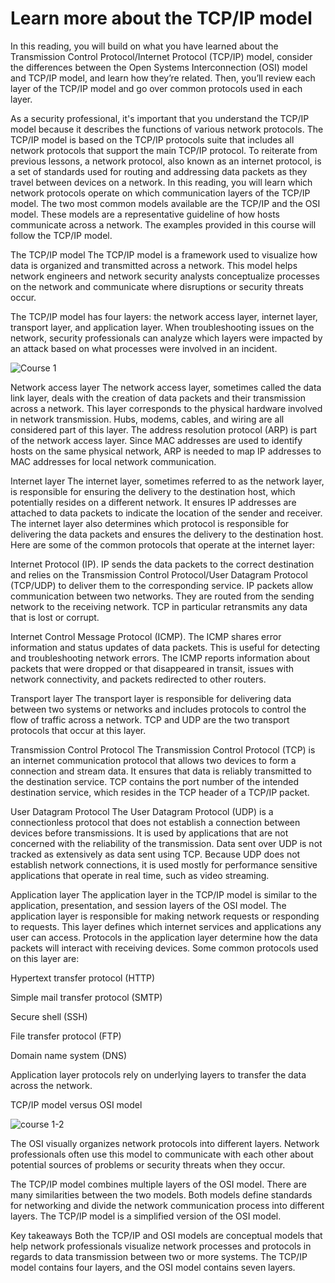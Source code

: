 # Learn more about the TCP/IP model
In this reading, you will build on what you have learned about the Transmission Control Protocol/Internet Protocol (TCP/IP) model, consider the differences between the Open Systems Interconnection (OSI) model and TCP/IP model, and learn how they’re related. Then, you’ll review each layer of the TCP/IP model and go over common protocols used in each layer. 

As a security professional, it's important that you understand the TCP/IP model because it describes the functions of various network protocols. The TCP/IP model is based on the TCP/IP protocols suite that includes all network protocols that support the main TCP/IP protocol. To reiterate from previous lessons, a network protocol, also known as an internet protocol, is a set of standards used for routing and addressing data packets as they travel between devices on a network. In this reading, you will learn which network protocols operate on which communication layers of the TCP/IP model. The two most common models available are the TCP/IP and the OSI model. These models are a representative guideline of how hosts communicate across a network. The examples provided in this course will follow the TCP/IP model.

The TCP/IP model
The TCP/IP model is a framework used to visualize how data is organized and transmitted across a network. This model helps network engineers and network security analysts conceptualize processes on the network and communicate where disruptions or security threats occur. 

The TCP/IP model has four layers: the network access layer, internet layer, transport layer, and application layer. When troubleshooting issues on the network, security professionals can analyze which layers were impacted by an attack based on what processes were involved in an incident. 

![Course 1](https://github.com/user-attachments/assets/2c0686ce-8134-45d7-af31-c15d6cfd671c)

Network access layer 
The network access layer, sometimes called the data link layer, deals with the creation of data packets and their transmission across a network. This layer corresponds to the physical hardware involved in network transmission. Hubs, modems, cables, and wiring are all considered part of this layer. The address resolution protocol (ARP) is part of the network access layer. Since MAC addresses are used to identify hosts on the same physical network, ARP is needed to map IP addresses to MAC addresses for local network communication.

Internet layer
The internet layer, sometimes referred to as the network layer, is responsible for ensuring the delivery to the destination host, which potentially resides on a different network. It ensures IP addresses are attached to data packets to indicate the location of the sender and receiver. The internet layer also determines which protocol is responsible for delivering the data packets and ensures the delivery to the destination host. Here are some of the common protocols that operate at the internet layer:

Internet Protocol (IP). IP sends the data packets to the correct destination and relies on the Transmission Control Protocol/User Datagram Protocol (TCP/UDP) to deliver them to the corresponding service. IP packets allow communication between two networks. They are routed from the sending network to the receiving network. TCP in particular retransmits any data that is lost or corrupt.

Internet Control Message Protocol (ICMP). The ICMP shares error information and status updates of data packets. This is useful for detecting and troubleshooting network errors. The ICMP reports information about packets that were dropped or that disappeared in transit, issues with network connectivity, and packets redirected to other routers.

Transport layer
The transport layer is responsible for delivering data between two systems or networks and includes protocols to control the flow of traffic across a network. TCP and UDP are the two transport protocols that occur at this layer. 

Transmission Control Protocol 
The Transmission Control Protocol (TCP) is an internet communication protocol that allows two devices to form a connection and stream data. It ensures that data is reliably transmitted to the destination service. TCP contains the port number of the intended destination service, which resides in the TCP header of a TCP/IP packet.

User Datagram Protocol 
The User Datagram Protocol (UDP) is a connectionless protocol that does not establish a connection between devices before transmissions. It is used by applications that are not concerned with the reliability of the transmission. Data sent over UDP is not tracked as extensively as data sent using TCP. Because UDP does not establish network connections, it is used mostly for performance sensitive applications that operate in real time, such as video streaming.

Application layer
The application layer in the TCP/IP model is similar to the application, presentation, and session layers of the OSI model. The application layer is responsible for making network requests or responding to requests. This layer defines which internet services and applications any user can access. Protocols in the application layer determine how the data packets will interact with receiving devices. Some common protocols used on this layer are: 

Hypertext transfer protocol (HTTP)

Simple mail transfer protocol (SMTP)

Secure shell (SSH)

File transfer protocol (FTP)

Domain name system (DNS)

Application layer protocols rely on underlying layers to transfer the data across the network.

TCP/IP model versus OSI model

![course 1-2](https://github.com/user-attachments/assets/f3e5e4bb-6441-4dd7-8135-6905be667024)

The OSI visually organizes network protocols into different layers. Network professionals often use this model to communicate with each other about potential sources of problems or security threats when they occur. 

The TCP/IP model combines multiple layers of the OSI model. There are many similarities between the two models. Both models define standards for networking and divide the network communication process into different layers. The TCP/IP model is a simplified version of the OSI model.

Key takeaways
Both the TCP/IP and OSI models are conceptual models that help network professionals visualize network processes and protocols in regards to data transmission between two or more systems. The TCP/IP model contains four layers, and the OSI model contains seven layers.
